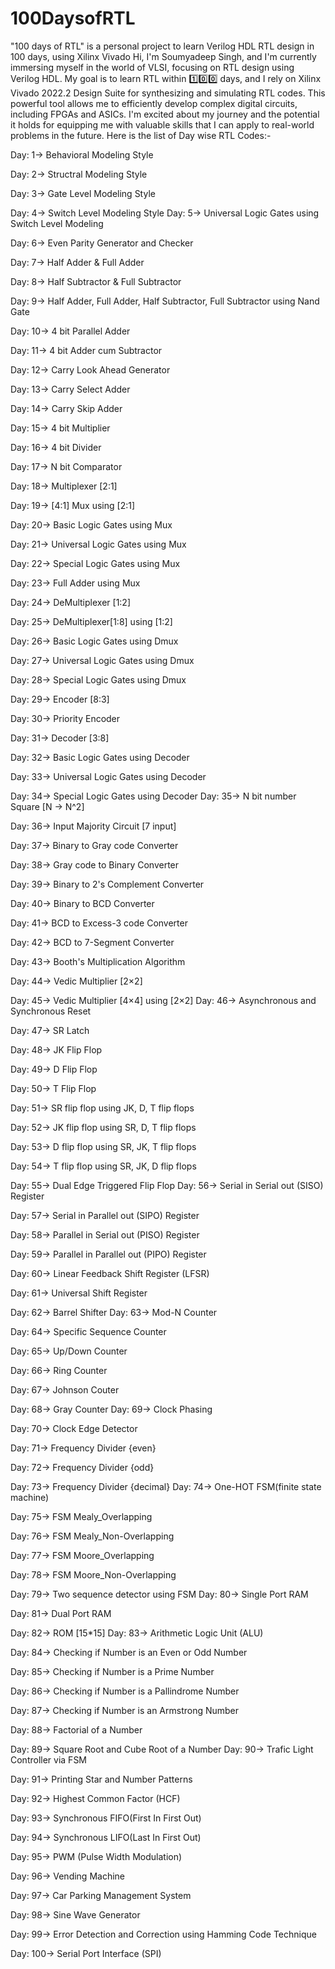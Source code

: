 # 100DaysofRTL
"100 days of RTL" is a personal project to learn Verilog HDL RTL design in 100 days, using Xilinx Vivado
Hi, I'm Soumyadeep Singh, and I'm currently immersing myself in the world of VLSI, focusing on RTL design using Verilog HDL. My goal is to learn RTL within 1️⃣0️⃣0️⃣ days, and I rely on Xilinx Vivado 2022.2 Design Suite for synthesizing and simulating RTL codes. This powerful tool allows me to efficiently develop complex digital circuits, including FPGAs and ASICs. I'm excited about my journey and the potential it holds for equipping me with valuable skills that I can apply to real-world problems in the future.
Here is the list of Day wise RTL Codes:-

Day: 1-> Behavioral Modeling Style

Day: 2-> Structral Modeling Style

Day: 3-> Gate Level Modeling Style

Day: 4-> Switch Level Modeling Style
Day: 5-> Universal Logic Gates using Switch Level Modeling

Day: 6-> Even Parity Generator and Checker

Day: 7-> Half Adder & Full Adder

Day: 8-> Half Subtractor & Full Subtractor

Day: 9-> Half Adder, Full Adder, Half Subtractor, Full Subtractor using Nand Gate

Day: 10-> 4 bit Parallel Adder

Day: 11-> 4 bit Adder cum Subtractor

Day: 12-> Carry Look Ahead Generator

Day: 13-> Carry Select Adder

Day: 14-> Carry Skip Adder

Day: 15-> 4 bit Multiplier

Day: 16-> 4 bit Divider

Day: 17-> N bit Comparator

Day: 18-> Multiplexer [2:1]

Day: 19-> [4:1] Mux using [2:1]

Day: 20-> Basic Logic Gates using Mux

Day: 21-> Universal Logic Gates using Mux

Day: 22-> Special Logic Gates using Mux

Day: 23-> Full Adder using Mux

Day: 24-> DeMultiplexer [1:2]

Day: 25-> DeMultiplexer[1:8] using [1:2]

Day: 26-> Basic Logic Gates using Dmux

Day: 27-> Universal Logic Gates using Dmux

Day: 28-> Special Logic Gates using Dmux

Day: 29-> Encoder [8:3]

Day: 30-> Priority Encoder

Day: 31-> Decoder [3:8]

Day: 32-> Basic Logic Gates using Decoder

Day: 33-> Universal Logic Gates using Decoder

Day: 34-> Special Logic Gates using Decoder
Day: 35-> N bit number Square [N -> N^2]

Day: 36-> Input Majority Circuit [7 input]

Day: 37-> Binary to Gray code Converter

Day: 38-> Gray code to Binary Converter

Day: 39-> Binary to 2's Complement Converter

Day: 40-> Binary to BCD Converter

Day: 41-> BCD to Excess-3 code Converter

Day: 42-> BCD to 7-Segment Converter

Day: 43-> Booth's Multiplication Algorithm

Day: 44-> Vedic Multiplier [2×2]

Day: 45-> Vedic Multiplier [4×4] using [2×2]
Day: 46-> Asynchronous and Synchronous Reset

Day: 47-> SR Latch

Day: 48-> JK Flip Flop

Day: 49-> D Flip Flop

Day: 50-> T Flip Flop

Day: 51-> SR flip flop using JK, D, T flip flops

Day: 52-> JK flip flop using SR, D, T flip flops

Day: 53-> D flip flop using SR, JK, T flip flops

Day: 54-> T flip flop using SR, JK, D flip flops

Day: 55-> Dual Edge Triggered Flip Flop
Day: 56-> Serial in Serial out (SISO) Register

Day: 57-> Serial in Parallel out (SIPO) Register

Day: 58-> Parallel in Serial out (PISO) Register

Day: 59-> Parallel in Parallel out (PIPO) Register

Day: 60-> Linear Feedback Shift Register (LFSR)

Day: 61-> Universal Shift Register

Day: 62-> Barrel Shifter
Day: 63-> Mod-N Counter

Day: 64-> Specific Sequence Counter

Day: 65-> Up/Down Counter

Day: 66-> Ring Counter

Day: 67-> Johnson Couter

Day: 68-> Gray Counter
Day: 69-> Clock Phasing

Day: 70-> Clock Edge Detector

Day: 71-> Frequency Divider {even}

Day: 72-> Frequency Divider {odd}

Day: 73-> Frequency Divider {decimal}
Day: 74-> One-HOT FSM(finite state machine)

Day: 75-> FSM Mealy_Overlapping

Day: 76-> FSM Mealy_Non-Overlapping

Day: 77-> FSM Moore_Overlapping

Day: 78-> FSM Moore_Non-Overlapping

Day: 79-> Two sequence detector using FSM
Day: 80-> Single Port RAM

Day: 81-> Dual Port RAM

Day: 82-> ROM [15*15]
Day: 83-> Arithmetic Logic Unit (ALU)

Day: 84-> Checking if Number is an Even or Odd Number

Day: 85-> Checking if Number is a Prime Number

Day: 86-> Checking if Number is a Pallindrome Number

Day: 87-> Checking if Number is an Armstrong Number

Day: 88-> Factorial of a Number

Day: 89-> Square Root and Cube Root of a Number
Day: 90-> Trafic Light Controller via FSM

Day: 91-> Printing Star and Number Patterns

Day: 92-> Highest Common Factor (HCF)

Day: 93-> Synchronous FIFO(First In First Out)

Day: 94-> Synchronous LIFO(Last In First Out)

Day: 95-> PWM (Pulse Width Modulation)

Day: 96-> Vending Machine

Day: 97-> Car Parking Management System

Day: 98-> Sine Wave Generator

Day: 99-> Error Detection and Correction using Hamming Code Technique

Day: 100-> Serial Port Interface (SPI)
